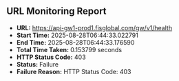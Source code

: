 ## URL Monitoring Report

- **URL:** https://api-gw1-prod1.fisglobal.com/gw/v1/health
- **Start Time:** 2025-08-28T06:44:33.022791
- **End Time:** 2025-08-28T06:44:33.176590
- **Total Time Taken:** 0.153799 seconds
- **HTTP Status Code:** 403
- **Status:** Failure
- **Failure Reason:** HTTP Status Code: 403

